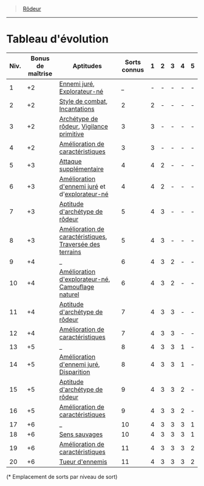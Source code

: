 ﻿---
!ClassEvolutionItem
Name: Tableau d'évolution
Id: ranger_hd.md#tableau-dévolution
ParentLink: ranger_hd.md#rôdeur
ParentName: Rôdeur
NameLevel: 1
Attributes:
  Name: Tableau d'évolution
  Markdown: >+
    # <!--Name-->Tableau d'évolution<!--/Name-->


    |Niv.|Bonus <!--br-->de <!--br-->maîtrise|Aptitudes|Sorts <!--br-->connus|1|2|3|4|5|

    |---|---|---|---|---|---|---|---|---|

    |1|+2|[Ennemi juré](hd_ranger_ennemi_jure.md), [Explorateur-né](hd_ranger_explorateur_ne.md)|_|-|-|-|-|-|

    |2|+2|[Style de combat](hd_ranger_style_de_combat.md), [Incantations](hd_ranger_incantations.md)|2|2|-|-|-|-|

    |3|+2|[Archétype de rôdeur](hd_ranger_archetype_de_rodeur.md), [Vigilance primitive](hd_ranger_vigilance_primitive.md)|3|3|-|-|-|-|

    |4|+2|[Amélioration de caractéristiques](hd_ranger_amelioration_de_caracteristiques.md)|3|3|-|-|-|-|

    |5|+3|[Attaque supplémentaire](hd_ranger_attaque_supplementaire.md)|4|4|2|-|-|-|

    |6|+3|[Amélioration d'ennemi juré](hd_ranger_ennemi_jure.md) et d'[explorateur-né](hd_ranger_explorateur_ne.md)|4|4|2|-|-|-|

    |7|+3|[Aptitude d'archétype de rôdeur](hd_ranger_archetype_de_rodeur.md)|5|4|3|-|-|-|

    |8|+3|[Amélioration de caractéristiques](hd_ranger_amelioration_de_caracteristiques.md), [Traversée des terrains](hd_ranger_traversee_des_terrains.md)|5|4|3|-|-|-|

    |9|+4|_|6|4|3|2|-|-|

    |10|+4|[Amélioration d'explorateur-né](hd_ranger_explorateur_ne.md), [Camouflage naturel](hd_ranger_camouflage_naturel.md)|6|4|3|2|-|-|

    |11|+4|[Aptitude d'archétype de rôdeur](hd_ranger_archetype_de_rodeur.md)|7|4|3|3|-|-|

    |12|+4|[Amélioration de caractéristiques](hd_ranger_amelioration_de_caracteristiques.md)|7|4|3|3|-|-|

    |13|+5|_|8|4|3|3|1|-|

    |14|+5|[Amélioration d'ennemi juré](hd_ranger_ennemi_jure.md), [Disparition](hd_ranger_disparition.md)|8|4|3|3|1|-|

    |15|+5|[Aptitude d'archétype de rôdeur](hd_ranger_archetype_de_rodeur.md)|9|4|3|3|2|-|

    |16|+5|[Amélioration de caractéristiques](hd_ranger_amelioration_de_caracteristiques.md)|9|4|3|3|2|-|

    |17|+6|_|10|4|3|3|3|1|

    |18|+6|[Sens sauvages](hd_ranger_sens_sauvages.md)|10|4|3|3|3|1|

    |19|+6|[Amélioration de caractéristiques](hd_ranger_amelioration_de_caracteristiques.md)|11|4|3|3|3|2|

    |20|+6|[Tueur d'ennemis](hd_ranger_tueur_dennemis.md)|11|4|3|3|3|2|


    (* Emplacement de sorts par niveau de sort)

AttributesDictionary: >+
  Name: Tableau d'évolution

  Markdown: >+

    # <!--Name-->Tableau d'évolution<!--/Name-->





    |Niv.|Bonus <!--br-->de <!--br-->maîtrise|Aptitudes|Sorts <!--br-->connus|1|2|3|4|5|



    |---|---|---|---|---|---|---|---|---|



    |1|+2|[Ennemi juré](hd_ranger_ennemi_jure.md), [Explorateur-né](hd_ranger_explorateur_ne.md)|_|-|-|-|-|-|



    |2|+2|[Style de combat](hd_ranger_style_de_combat.md), [Incantations](hd_ranger_incantations.md)|2|2|-|-|-|-|



    |3|+2|[Archétype de rôdeur](hd_ranger_archetype_de_rodeur.md), [Vigilance primitive](hd_ranger_vigilance_primitive.md)|3|3|-|-|-|-|



    |4|+2|[Amélioration de caractéristiques](hd_ranger_amelioration_de_caracteristiques.md)|3|3|-|-|-|-|



    |5|+3|[Attaque supplémentaire](hd_ranger_attaque_supplementaire.md)|4|4|2|-|-|-|



    |6|+3|[Amélioration d'ennemi juré](hd_ranger_ennemi_jure.md) et d'[explorateur-né](hd_ranger_explorateur_ne.md)|4|4|2|-|-|-|



    |7|+3|[Aptitude d'archétype de rôdeur](hd_ranger_archetype_de_rodeur.md)|5|4|3|-|-|-|



    |8|+3|[Amélioration de caractéristiques](hd_ranger_amelioration_de_caracteristiques.md), [Traversée des terrains](hd_ranger_traversee_des_terrains.md)|5|4|3|-|-|-|



    |9|+4|_|6|4|3|2|-|-|



    |10|+4|[Amélioration d'explorateur-né](hd_ranger_explorateur_ne.md), [Camouflage naturel](hd_ranger_camouflage_naturel.md)|6|4|3|2|-|-|



    |11|+4|[Aptitude d'archétype de rôdeur](hd_ranger_archetype_de_rodeur.md)|7|4|3|3|-|-|



    |12|+4|[Amélioration de caractéristiques](hd_ranger_amelioration_de_caracteristiques.md)|7|4|3|3|-|-|



    |13|+5|_|8|4|3|3|1|-|



    |14|+5|[Amélioration d'ennemi juré](hd_ranger_ennemi_jure.md), [Disparition](hd_ranger_disparition.md)|8|4|3|3|1|-|



    |15|+5|[Aptitude d'archétype de rôdeur](hd_ranger_archetype_de_rodeur.md)|9|4|3|3|2|-|



    |16|+5|[Amélioration de caractéristiques](hd_ranger_amelioration_de_caracteristiques.md)|9|4|3|3|2|-|



    |17|+6|_|10|4|3|3|3|1|



    |18|+6|[Sens sauvages](hd_ranger_sens_sauvages.md)|10|4|3|3|3|1|



    |19|+6|[Amélioration de caractéristiques](hd_ranger_amelioration_de_caracteristiques.md)|11|4|3|3|3|2|



    |20|+6|[Tueur d'ennemis](hd_ranger_tueur_dennemis.md)|11|4|3|3|3|2|





    (* Emplacement de sorts par niveau de sort)



---
> [Rôdeur](hd_ranger.md)

---

# Tableau d'évolution

|Niv.|Bonus de maîtrise|Aptitudes|Sorts connus|1|2|3|4|5|
|---|---|---|---|---|---|---|---|---|
|1|+2|[Ennemi juré](hd_ranger_ennemi_jure.md), [Explorateur-né](hd_ranger_explorateur_ne.md)|_|-|-|-|-|-|
|2|+2|[Style de combat](hd_ranger_style_de_combat.md), [Incantations](hd_ranger_incantations.md)|2|2|-|-|-|-|
|3|+2|[Archétype de rôdeur](hd_ranger_archetype_de_rodeur.md), [Vigilance primitive](hd_ranger_vigilance_primitive.md)|3|3|-|-|-|-|
|4|+2|[Amélioration de caractéristiques](hd_ranger_amelioration_de_caracteristiques.md)|3|3|-|-|-|-|
|5|+3|[Attaque supplémentaire](hd_ranger_attaque_supplementaire.md)|4|4|2|-|-|-|
|6|+3|[Amélioration d'ennemi juré](hd_ranger_ennemi_jure.md) et d'[explorateur-né](hd_ranger_explorateur_ne.md)|4|4|2|-|-|-|
|7|+3|[Aptitude d'archétype de rôdeur](hd_ranger_archetype_de_rodeur.md)|5|4|3|-|-|-|
|8|+3|[Amélioration de caractéristiques](hd_ranger_amelioration_de_caracteristiques.md), [Traversée des terrains](hd_ranger_traversee_des_terrains.md)|5|4|3|-|-|-|
|9|+4|_|6|4|3|2|-|-|
|10|+4|[Amélioration d'explorateur-né](hd_ranger_explorateur_ne.md), [Camouflage naturel](hd_ranger_camouflage_naturel.md)|6|4|3|2|-|-|
|11|+4|[Aptitude d'archétype de rôdeur](hd_ranger_archetype_de_rodeur.md)|7|4|3|3|-|-|
|12|+4|[Amélioration de caractéristiques](hd_ranger_amelioration_de_caracteristiques.md)|7|4|3|3|-|-|
|13|+5|_|8|4|3|3|1|-|
|14|+5|[Amélioration d'ennemi juré](hd_ranger_ennemi_jure.md), [Disparition](hd_ranger_disparition.md)|8|4|3|3|1|-|
|15|+5|[Aptitude d'archétype de rôdeur](hd_ranger_archetype_de_rodeur.md)|9|4|3|3|2|-|
|16|+5|[Amélioration de caractéristiques](hd_ranger_amelioration_de_caracteristiques.md)|9|4|3|3|2|-|
|17|+6|_|10|4|3|3|3|1|
|18|+6|[Sens sauvages](hd_ranger_sens_sauvages.md)|10|4|3|3|3|1|
|19|+6|[Amélioration de caractéristiques](hd_ranger_amelioration_de_caracteristiques.md)|11|4|3|3|3|2|
|20|+6|[Tueur d'ennemis](hd_ranger_tueur_dennemis.md)|11|4|3|3|3|2|

(* Emplacement de sorts par niveau de sort)

